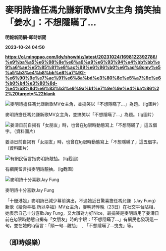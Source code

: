 # 麥明詩擔任馮允謙新歌MV女主角 搞笑抽「姜水」：不想隱瞞了...
**明報新聞網-即時新聞**

**2023-10-24 04:50**

**https://ol.mingpao.com/ldy/showbiz/latest/20231024/1698122392786/%e9%ba%a5%e6%98%8e%e8%a9%a9%e6%93%94%e4%bb%bb%e9%a6%ae%e5%85%81%e8%ac%99%e6%96%b0%e6%ad%8cmv%e5%a5%b3%e4%b8%bb%e8%a7%92-%e6%90%9e%e7%ac%91%e6%8a%bd%e3%80%8c%e5%a7%9c%e6%b0%b4%e3%80%8d-%e4%b8%8d%e6%83%b3%e9%9a%b1%e7%9e%9e%e4%ba%86%22%20target=%22blank**

![麥明詩擔任馮允謙新歌MV女主角，並搞笑以「不想隱瞞了...」為題。（Ig圖片）](https://fs.mingpao.com/ldy/20231024/s00009/bf98e1f5de3c9564eaade968460e51a8.jpg)

麥明詩擔任馮允謙新歌MV女主角，並搞笑以「不想隱瞞了...」為題。（Ig圖片）

![姜濤日前自揭有「女朋友」時，也曾在Ig限時動態寫上「不想隱瞞了」這五個字。（資料圖片）](https://fs.mingpao.com/ldy/20231024/s00009/bfa7d7a9d841593d6948cdae9db67886.jpg)

姜濤日前自揭有「女朋友」時，也曾在Ig限時動態寫上「不想隱瞞了」這五個字。（資料圖片）

![有網民留言指麥明詩靚抽。（Ig截圖）](https://fs.mingpao.com/ldy/20231024/s00009/bfae0de8a723ce7524bfd1630200029e.jpg)

有網民留言指麥明詩靚抽。（Ig截圖）

![麥明詩十分喜歡Jay Fung](https://fs.mingpao.com/ldy/20231024/s00009/bfb91a76010a06a4ee3da3e106109c26.jpg)

麥明詩十分喜歡Jay Fung

「十優港姐」麥明詩已減少幕前演出，不過她近日驚喜擔任馮允謙（Jay Fung）新歌《給你幸福 所以幸福》MV女主角，麥明詩昨晚（23日）在社交平台貼相，她表示自己十分喜歡Jay Fung，又大讚對方好Nice，最搞笑是麥明詩用了姜濤日前在Ig限時動態自揭有「女朋友」時的字眼：「不想隱瞞了...」有網民也發現這一句，並在她的Ig留言：「頭一句...靚抽」﹑「不想隱瞞了...曳曳」等。

（即時娛樂）
------